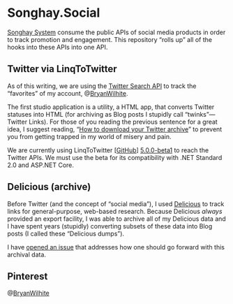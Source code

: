 # Songhay.Social

[Songhay System](http://songhaysystem.com) consume the public APIs of social media products in order to track promotion and engagement. This repository “rolls up” all of the hooks into these APIs into one API.

## Twitter via LinqToTwitter

As of this writing, we are using the [Twitter Search API](https://developer.twitter.com/en/docs/tweets/search/overview/standard.html) to track the “favorites” of my account, @[BryanWilhite](https://twitter.com/bryanwilhite).

The first studio application is a utility, a HTML app, that converts Twitter statuses into HTML (for archiving as Blog posts I stupidly call “twinks”—Twitter Links). For those of you reading the previous sentence for a great idea, I suggest reading, “[How to download your Twitter archive](https://help.twitter.com/en/managing-your-account/how-to-download-your-twitter-archive)” to prevent you from getting trapped in my world of misery and pain.

We are currently using LinqToTwitter [[GitHub](https://github.com/JoeMayo/LinqToTwitter)] [5.0.0-beta1](https://www.nuget.org/packages/linqtotwitter/5.0.0-beta1) to reach the Twitter APIs. We must use the beta for its compatibility with .NET Standard 2.0 and ASP.NET Core.

## Delicious (archive)

Before Twitter (and the concept of “social media”), I used [Delicious](https://en.wikipedia.org/wiki/Delicious_(website)) to track links for general-purpose, web-based research. Because Delicious _always_ provided an export facility, I was able to archive all of my Delicious data and I have spent years (stupidly) converting subsets of these data into Blog posts (I called these “Delicious dumps”).

I have [opened an issue](https://github.com/BryanWilhite/Songhay.Social/issues/2) that addresses how one should go forward with this archival data.

## Pinterest

@[BryanWilhite](https://twitter.com/bryanwilhite)